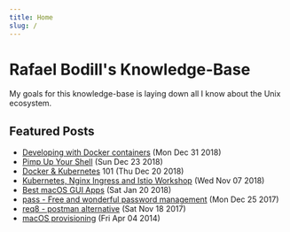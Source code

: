 ```yaml
---
title: Home
slug: /
---
```


# Rafael Bodill's Knowledge-Base

My goals for this knowledge-base is laying down all I know about the Unix ecosystem.

## Featured Posts

- [Developing with Docker containers](/operating-systems/containers/develop-with-containers) (Mon Dec 31 2018)
- [Pimp Up Your Shell](/operating-systems/linux/shell/bash/pimp-up-your-shell/) (Sun Dec 23 2018)
- [Docker & Kubernetes](/operating-systems/containers/docker-k8s-101/) 101 (Thu Dec 20 2018)
- [Kubernetes, Nginx Ingress and Istio Workshop](/operating-systems/containers/kubernetes-ingress-istio-workshop) (Wed Nov 07 2018)
- [Best macOS GUI Apps](/operating-systems/macos/best_macos_apps) (Sat Jan 20 2018)
- [pass - Free and wonderful password management](/terminal/apps/pass/pass-free-password-manager) (Mon Dec 25 2017)
- [req8 - postman alternative](/terminal/apps/req8_postman_alternative) (Sat Nov 18 2017)
- [macOS provisioning](/operating-systems/macos/setup) (Fri Apr 04 2014)
